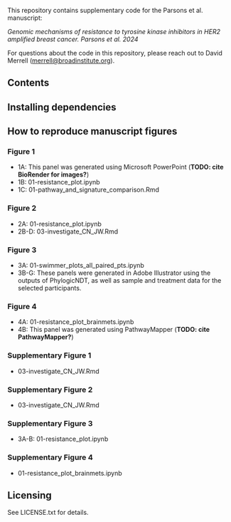 
This repository contains supplementary code for the Parsons et al. manuscript:

_Genomic mechanisms of resistance to tyrosine kinase inhibitors in HER2 amplified breast cancer. Parsons et al. 2024_

For questions about the code in this repository, please reach out to David Merrell (merrell@broadinstitute.org).

## Contents

## Installing dependencies

## How to reproduce manuscript figures

### Figure 1
- 1A: This panel was generated using Microsoft PowerPoint (**TODO: cite BioRender for images?**)
- 1B: 01-resistance_plot.ipynb
- 1C: 01-pathway_and_signature_comparison.Rmd

### Figure 2
- 2A: 01-resistance_plot.ipynb
- 2B-D: 03-investigate_CN_JW.Rmd

### Figure 3
- 3A: 01-swimmer_plots_all_paired_pts.ipynb
- 3B-G: These panels were generated in Adobe Illustrator using the outputs of PhylogicNDT, as well as sample and treatment data for the selected participants.

### Figure 4
- 4A: 01-resistance_plot_brainmets.ipynb
- 4B: This panel was generated using PathwayMapper (**TODO: cite PathwayMapper?**)

### Supplementary Figure 1
- 03-investigate_CN_JW.Rmd

### Supplementary Figure 2
- 03-investigate_CN_JW.Rmd

### Supplementary Figure 3
- 3A-B: 01-resistance_plot.ipynb

### Supplementary Figure 4
- 01-resistance_plot_brainmets.ipynb

## Licensing

See LICENSE.txt for details.
